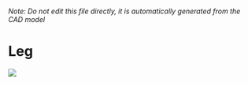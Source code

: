 ###### Note: Do not edit this file directly, it is automatically generated from the CAD model

# Leg

![](/project.svg)



 

